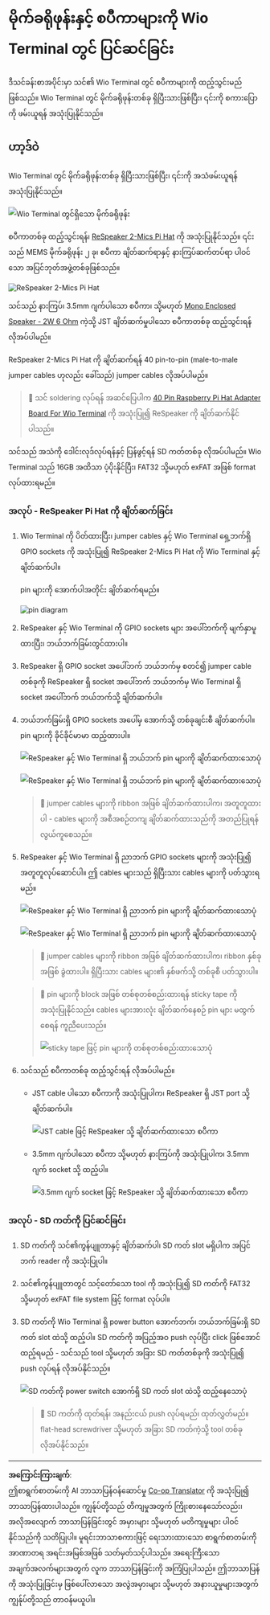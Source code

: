 <!--
CO_OP_TRANSLATOR_METADATA:
{
  "original_hash": "93d352de36526b8990e41dd538100324",
  "translation_date": "2025-08-28T16:28:25+00:00",
  "source_file": "6-consumer/lessons/1-speech-recognition/wio-terminal-microphone.md",
  "language_code": "my"
}
-->
# မိုက်ခရိုဖုန်းနှင့် စပီကာများကို Wio Terminal တွင် ပြင်ဆင်ခြင်း

ဒီသင်ခန်းစာအပိုင်းမှာ သင်၏ Wio Terminal တွင် စပီကာများကို ထည့်သွင်းမည်ဖြစ်သည်။ Wio Terminal တွင် မိုက်ခရိုဖုန်းတစ်ခု ရှိပြီးသားဖြစ်ပြီး၊ ၎င်းကို စကားပြောကို ဖမ်းယူရန် အသုံးပြုနိုင်သည်။

## ဟာ့ဒ်ဝဲ

Wio Terminal တွင် မိုက်ခရိုဖုန်းတစ်ခု ရှိပြီးသားဖြစ်ပြီး၊ ၎င်းကို အသံဖမ်းယူရန် အသုံးပြုနိုင်သည်။

![Wio Terminal တွင်ရှိသော မိုက်ခရိုဖုန်း](../../../../../translated_images/wio-mic.3f8c843dbe8ad917424037a93e3d25c62634add00a04dd8e091317b5a7a90088.my.png)

စပီကာတစ်ခု ထည့်သွင်းရန်၊ [ReSpeaker 2-Mics Pi Hat](https://www.seeedstudio.com/ReSpeaker-2-Mics-Pi-HAT.html) ကို အသုံးပြုနိုင်သည်။ ၎င်းသည် MEMS မိုက်ခရိုဖုန်း ၂ ခု၊ စပီကာ ချိတ်ဆက်ရာနှင့် နားကြပ်ဆက်တပ်ရာ ပါဝင်သော အပြင်ဘုတ်အဖွဲ့တစ်ခုဖြစ်သည်။

![ReSpeaker 2-Mics Pi Hat](../../../../../translated_images/respeaker.f5d19d1c6b14ab1676d24ac2764e64fac5339046ae07be8b45ce07633d61b79b.my.png)

သင်သည် နားကြပ်၊ 3.5mm ဂျက်ပါသော စပီကာ၊ သို့မဟုတ် [Mono Enclosed Speaker - 2W 6 Ohm](https://www.seeedstudio.com/Mono-Enclosed-Speaker-2W-6-Ohm-p-2832.html) ကဲ့သို့ JST ချိတ်ဆက်မှုပါသော စပီကာတစ်ခု ထည့်သွင်းရန် လိုအပ်ပါမည်။

ReSpeaker 2-Mics Pi Hat ကို ချိတ်ဆက်ရန် 40 pin-to-pin (male-to-male jumper cables ဟုလည်း ခေါ်သည်) jumper cables လိုအပ်ပါမည်။

> 💁 သင် soldering လုပ်ရန် အဆင်ပြေပါက [40 Pin Raspberry Pi Hat Adapter Board For Wio Terminal](https://www.seeedstudio.com/40-Pin-Raspberry-Pi-Hat-Adapter-Board-For-Wio-Terminal-p-4730.html) ကို အသုံးပြု၍ ReSpeaker ကို ချိတ်ဆက်နိုင်ပါသည်။

သင်သည် အသံကို ဒေါင်းလုဒ်လုပ်ရန်နှင့် ပြန်ဖွင့်ရန် SD ကတ်တစ်ခု လိုအပ်ပါမည်။ Wio Terminal သည် 16GB အထိသာ ပံ့ပိုးနိုင်ပြီး၊ FAT32 သို့မဟုတ် exFAT အဖြစ် format လုပ်ထားရမည်။

### အလုပ် - ReSpeaker Pi Hat ကို ချိတ်ဆက်ခြင်း

1. Wio Terminal ကို ပိတ်ထားပြီး၊ jumper cables နှင့် Wio Terminal ရှေ့ဘက်ရှိ GPIO sockets ကို အသုံးပြု၍ ReSpeaker 2-Mics Pi Hat ကို Wio Terminal နှင့် ချိတ်ဆက်ပါ။

    pin များကို အောက်ပါအတိုင်း ချိတ်ဆက်ရမည်။

    ![pin diagram](../../../../../translated_images/wio-respeaker-wiring-0.767f80aa6508103880d256cdf99ee7219e190db257c7261e4aec219759dc67b9.my.png)

1. ReSpeaker နှင့် Wio Terminal ကို GPIO sockets များ အပေါ်ဘက်ကို မျက်နှာမူထားပြီး၊ ဘယ်ဘက်ခြမ်းတွင်ထားပါ။

1. ReSpeaker ရှိ GPIO socket အပေါ်ဘက် ဘယ်ဘက်မှ စတင်၍ jumper cable တစ်ခုကို ReSpeaker ရှိ socket အပေါ်ဘက် ဘယ်ဘက်မှ Wio Terminal ရှိ socket အပေါ်ဘက် ဘယ်ဘက်သို့ ချိတ်ဆက်ပါ။

1. ဘယ်ဘက်ခြမ်းရှိ GPIO sockets အပေါ်မှ အောက်သို့ တစ်ခုချင်းစီ ချိတ်ဆက်ပါ။ pin များကို ခိုင်ခိုင်မာမာ ထည့်ထားပါ။

    ![ReSpeaker နှင့် Wio Terminal ရှိ ဘယ်ဘက် pin များကို ချိတ်ဆက်ထားသောပုံ](../../../../../translated_images/wio-respeaker-wiring-1.8d894727f2ba24004824ee5e06b83b6d10952550003a3efb603182121521b0ef.my.png)

    ![ReSpeaker နှင့် Wio Terminal ရှိ ဘယ်ဘက် pin များကို ချိတ်ဆက်ထားသောပုံ](../../../../../translated_images/wio-respeaker-wiring-2.329e1cbd306e754f8ffe56f9294794f4a8fa123860d76067a79e9ea385d1bf56.my.png)

    > 💁 jumper cables များကို ribbon အဖြစ် ချိတ်ဆက်ထားပါက၊ အတူတူထားပါ - cables များကို အစီအစဉ်တကျ ချိတ်ဆက်ထားသည်ကို အတည်ပြုရန် လွယ်ကူစေသည်။

1. ReSpeaker နှင့် Wio Terminal ရှိ ညာဘက် GPIO sockets များကို အသုံးပြု၍ အတူတူလုပ်ဆောင်ပါ။ ဤ cables များသည် ရှိပြီးသား cables များကို ပတ်သွားရမည်။

    ![ReSpeaker နှင့် Wio Terminal ရှိ ညာဘက် pin များကို ချိတ်ဆက်ထားသောပုံ](../../../../../translated_images/wio-respeaker-wiring-3.75b0be447e2fa9307a6a954f9ae8a71b77e39ada6a5ef1a059d341dc850fd90c.my.png)

    ![ReSpeaker နှင့် Wio Terminal ရှိ ညာဘက် pin များကို ချိတ်ဆက်ထားသောပုံ](../../../../../translated_images/wio-respeaker-wiring-4.aa9cd434d8779437de720cba2719d83992413caed1b620b6148f6c8924889afb.my.png)

    > 💁 jumper cables များကို ribbon အဖြစ် ချိတ်ဆက်ထားပါက၊ ribbon နှစ်ခုအဖြစ် ခွဲထားပါ။ ရှိပြီးသား cables များ၏ နှစ်ဖက်သို့ တစ်ခုစီ ပတ်သွားပါ။

    > 💁 pin များကို block အဖြစ် တစ်စုတစ်စည်းထားရန် sticky tape ကို အသုံးပြုနိုင်သည်။ cables များအားလုံး ချိတ်ဆက်နေစဉ် pin များ မထွက်စေရန် ကူညီပေးသည်။
    >
    > ![sticky tape ဖြင့် pin များကို တစ်စုတစ်စည်းထားသောပုံ](../../../../../translated_images/wio-respeaker-wiring-5.af117c20acf622f3cd656ccd8f4053f8845d6aaa3af164d24cb7dbd54a4bb470.my.png)

1. သင်သည် စပီကာတစ်ခု ထည့်သွင်းရန် လိုအပ်ပါမည်။

    * JST cable ပါသော စပီကာကို အသုံးပြုပါက၊ ReSpeaker ရှိ JST port သို့ ချိတ်ဆက်ပါ။

      ![JST cable ဖြင့် ReSpeaker သို့ ချိတ်ဆက်ထားသော စပီကာ](../../../../../translated_images/respeaker-jst-speaker.a441d177809df9458041a2012dd336dbb22c00a5c9642647109d2940a50d6fcc.my.png)

    * 3.5mm ဂျက်ပါသော စပီကာ သို့မဟုတ် နားကြပ်ကို အသုံးပြုပါက၊ 3.5mm ဂျက် socket သို့ ထည့်ပါ။

      ![3.5mm ဂျက် socket ဖြင့် ReSpeaker သို့ ချိတ်ဆက်ထားသော စပီကာ](../../../../../translated_images/respeaker-35mm-speaker.ad79ef4f128c7751f0abf854869b6b779c90c12ae3e48909944a7e48aeee3c7e.my.png)

### အလုပ် - SD ကတ်ကို ပြင်ဆင်ခြင်း

1. SD ကတ်ကို သင်၏ကွန်ပျူတာနှင့် ချိတ်ဆက်ပါ၊ SD ကတ် slot မရှိပါက အပြင်ဘက် reader ကို အသုံးပြုပါ။

1. သင်၏ကွန်ပျူတာတွင် သင့်တော်သော tool ကို အသုံးပြု၍ SD ကတ်ကို FAT32 သို့မဟုတ် exFAT file system ဖြင့် format လုပ်ပါ။

1. SD ကတ်ကို Wio Terminal ရှိ power button အောက်ဘက်၊ ဘယ်ဘက်ခြမ်းရှိ SD ကတ် slot ထဲသို့ ထည့်ပါ။ SD ကတ်ကို အပြည့်အဝ push လုပ်ပြီး click ဖြစ်အောင် ထည့်ရမည် - သင်သည် tool သို့မဟုတ် အခြား SD ကတ်တစ်ခုကို အသုံးပြု၍ push လုပ်ရန် လိုအပ်နိုင်သည်။

    ![SD ကတ်ကို power switch အောက်ရှိ SD ကတ် slot ထဲသို့ ထည့်နေသောပုံ](../../../../../translated_images/wio-sd-card.acdcbe322fa4ee7f8f9c8cc015b3263964bb26ab5c7e25b41747988cc5280d64.my.png)

    > 💁 SD ကတ်ကို ထုတ်ရန်၊ အနည်းငယ် push လုပ်ရမည်၊ ထုတ်လွှတ်မည်။ flat-head screwdriver သို့မဟုတ် အခြား SD ကတ်ကဲ့သို့ tool တစ်ခုလိုအပ်နိုင်သည်။

---

**အကြောင်းကြားချက်**:  
ဤစာရွက်စာတမ်းကို AI ဘာသာပြန်ဝန်ဆောင်မှု [Co-op Translator](https://github.com/Azure/co-op-translator) ကို အသုံးပြု၍ ဘာသာပြန်ထားပါသည်။ ကျွန်ုပ်တို့သည် တိကျမှုအတွက် ကြိုးစားနေသော်လည်း၊ အလိုအလျောက် ဘာသာပြန်ခြင်းတွင် အမှားများ သို့မဟုတ် မတိကျမှုများ ပါဝင်နိုင်သည်ကို သတိပြုပါ။ မူရင်းဘာသာစကားဖြင့် ရေးသားထားသော စာရွက်စာတမ်းကို အာဏာတရ အရင်းအမြစ်အဖြစ် သတ်မှတ်သင့်ပါသည်။ အရေးကြီးသော အချက်အလက်များအတွက် လူက ဘာသာပြန်ခြင်းကို အကြံပြုပါသည်။ ဤဘာသာပြန်ကို အသုံးပြုခြင်းမှ ဖြစ်ပေါ်လာသော အလွဲအမှားများ သို့မဟုတ် အနားယူမှုများအတွက် ကျွန်ုပ်တို့သည် တာဝန်မယူပါ။